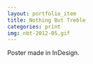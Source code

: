 ```yaml
---
layout: portfolio_item
title: Nothing But Treble
categories: print
img: nbt-2012-05.gif
---
```


Poster made in InDesign.
